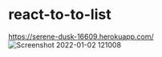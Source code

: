 # react-to-to-list  
https://serene-dusk-16609.herokuapp.com/
![Screenshot 2022-01-02 121008](https://user-images.githubusercontent.com/58359847/147874020-43bfbc37-df0e-44cd-8bd3-0660aa576c29.jpg)
